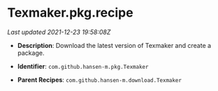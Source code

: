 # Texmaker.pkg.recipe

_Last updated 2021-12-23 19:58:08Z_

- **Description**: Download the latest version of Texmaker and create a package.

- **Identifier**: `com.github.hansen-m.pkg.Texmaker`

- **Parent Recipes**: `com.github.hansen-m.download.Texmaker`